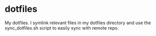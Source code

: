 # dotfiles
My dotfiles. I symlink relevant files in my dotfiles directory and use the 
sync_dotfiles.sh script to easily sync with remote repo.

